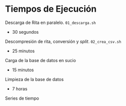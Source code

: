 # Tiempos de Ejecución

Descarga de Rita en paralelo. `01_descarga.sh`
- 30 segundos

Descompresión de rita, conversión y *split*. `02_crea_csv.sh`
- 25 minutos

Carga de la base de datos en sucio
- 15 minutos

Limpieza de la base de datos
- 7 horas

Series de tiempo
